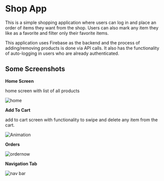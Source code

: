 # Shop App

This is a simple shopping application where users can log in and place an order of items they want from the shop. Users can also mark any item they like as a favorite and filter only their favorite items. 

This application uses Firebase as the backend and the process of adding/removing products is done via API calls. 
It also has the functionality of auto-logging in users who are already authenticated.




## Some Screenshots

**Home Screen**

home screen with list of all products

![home](https://user-images.githubusercontent.com/47714049/167128406-945ab721-09dc-445c-94a1-52aab7de5a5d.png)


**Add To Cart**

add to cart screen with functionality to swipe and delete any item from the cart.

![Animation](https://user-images.githubusercontent.com/47714049/167128547-36ec3015-8672-449c-a1c9-660e01924f4a.gif)

**Orders**

![ordernow](https://user-images.githubusercontent.com/47714049/167131316-326056bc-49ab-4a4f-b192-d4f4abf1a6c5.gif)

**Navigation Tab**

![nav bar](https://user-images.githubusercontent.com/47714049/167131507-3e96c8b8-eb27-4412-b924-194f912f71e2.png)
